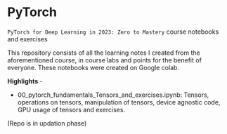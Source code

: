 # PyTorch
 `PyTorch for Deep Learning in 2023: Zero to Mastery` course notebooks and exercises
 
This repository consists of all the learning notes I created from the aforementioned course, in course labs and points for the benefit of everyone.
These notebooks were created on Google colab.
 
**Highlights** -
* 00_pytorch_fundamentals_Tensors_and_exercises.ipynb: Tensors, operations on tensors, manipulation of tensors, device agnostic code, GPU usage of tensors and exercises.

(Repo is in updation phase)
